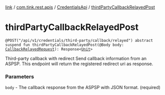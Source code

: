 [link](../../index.md) / [com.tink.rest.apis](../index.md) / [CredentialsApi](index.md) / [thirdPartyCallbackRelayedPost](./third-party-callback-relayed-post.md)

# thirdPartyCallbackRelayedPost

`@POST("/api/v1/credentials/third-party/callback/relayed") abstract suspend fun thirdPartyCallbackRelayedPost(@Body body: `[`CallbackRelayedRequest`](../../com.tink.rest.models/-callback-relayed-request/index.md)`): Response<`[`Unit`](https://kotlinlang.org/api/latest/jvm/stdlib/kotlin/-unit/index.html)`>`

Third-party callback with redirect
Send callback information from an ASPSP. This endpoint will return the registered redirect uri as response.

### Parameters

`body` - The callback response from the ASPSP with JSON format. (required)